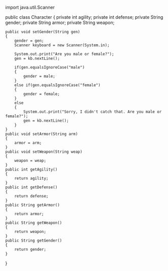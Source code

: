 import java.util.Scanner

public class Character
{
	private int agility;
	private int defense;
	private String gender;
	private String armor;
	private String weapon;
	
	public void setGender(String gen)
	{	
		gender = gen;
		Scanner keyboard = new Scanner(System.in);
		
		System.out.print("Are you male or female?");
		gen = kb.nextLine();
		
		if(gen.equalsIgnoreCase("male")
		{
			gender = male;
		}
		else if(gen.equalsIgnoreCase("female")
		{
			gender = female;
		}
		else
		{
			System.out.print("Sorry, I didn't catch that. Are you male or female?");
			gen = kb.nextLine();
		}
	}
	public void setArmor(String arm)
	{	
		armor = arm;
	}
	public void setWeapon(String weap)
	{	
		weapon = weap;
	}
	public int getAgility()
	{
		return agility;
	}
	public int getDefense()
	{
		return defense;
	}
	public String getArmor()
	{
		return armor;
	}
	public String getWeapon()
	{
		return weapon;
	}
	public String getGender()
	{
		return gender;
	}
}
